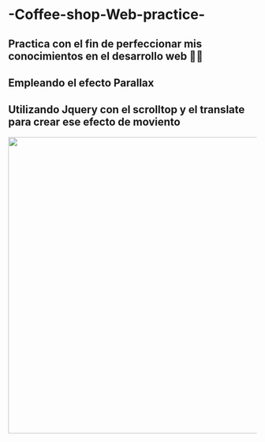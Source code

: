 # -Coffee-shop-Web-practice-

## Practica con el fin de perfeccionar mis conocimientos en el desarrollo web 🚀🚀

## Empleando el efecto Parallax
## Utilizando Jquery con el scrolltop y el translate para crear ese efecto de moviento 



<img src="https://media.giphy.com/media/RibtJhWlHoj7aAPhe1/giphy.gif" width="600">
